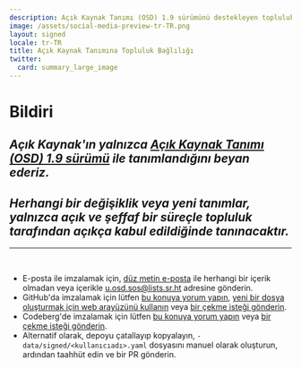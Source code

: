 ```yaml
---
description: Açık Kaynak Tanımı (OSD) 1.9 sürümünü destekleyen topluluk bildirisi
image: /assets/social-media-preview-tr-TR.png
layout: signed
locale: tr-TR
title: Açık Kaynak Tanımına Topluluk Bağlılığı
twitter:
  card: summary_large_image
---
```

# **Bildiri**

## *Açık Kaynak'ın yalnızca [Açık Kaynak Tanımı (OSD) 1.9 sürümü](https://opensourcedefinition.org/) ile tanımlandığını beyan ederiz.*

## *Herhangi bir değişiklik veya yeni tanımlar, yalnızca açık ve şeffaf bir süreçle topluluk tarafından açıkça kabul edildiğinde tanınacaktır.*

---
<br>

- E-posta ile imzalamak için, [düz metin e-posta](https://useplaintext.email/) ile herhangi bir içerik olmadan veya içerikle [u.osd.sos@lists.sr.ht](mailto:u.osd.sos@lists.sr.ht) adresine gönderin.
- GitHub'da imzalamak için lütfen [bu konuya yorum yapın](https://github.com/OpenSourceDefinition/sos/issues/1), [yeni bir dosya oluşturmak için web arayüzünü kullanın](https://github.com/OpenSourceDefinition/sos/new/main/_data/signed) veya [bir çekme isteği gönderin](https://github.com/OpenSourceDefinition/sos/pulls).
- Codeberg'de imzalamak için lütfen [bu konuya yorum yapın](https://codeberg.org/osd/sos/issues/1) veya [bir çekme isteği gönderin](https://codeberg.org/osd/sos/pulls).
- Alternatif olarak, depoyu çatallayıp kopyalayın, `-data/signed/<kullanıcıadı>.yaml` dosyasını manuel olarak oluşturun, ardından taahhüt edin ve bir PR gönderin.